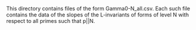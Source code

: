 This directory contains files of the form Gamma0-N_all.csv.  Each such file contains the data of the slopes of the L-invariants 
of forms of level N with respect to all primes such that p||N.
